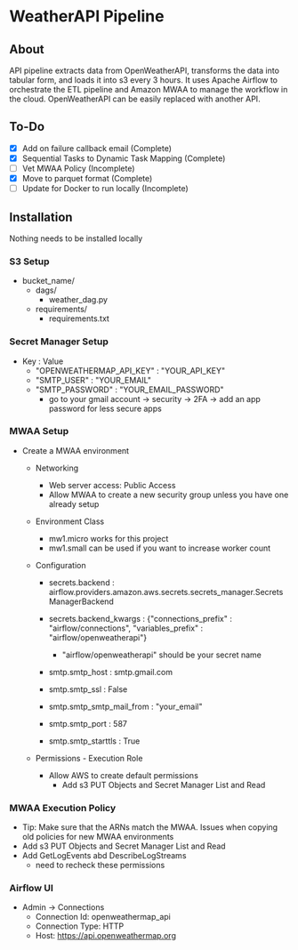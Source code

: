 # WeatherAPI Pipeline
## About
API pipeline extracts data from OpenWeatherAPI, transforms the data into tabular form, and loads it into s3 every 3 hours. It uses Apache Airflow to orchestrate the ETL pipeline and Amazon MWAA to manage the workflow in the cloud.
OpenWeatherAPI can be easily replaced with another API. 
## To-Do
- [x] Add on failure callback email (Complete)
- [x] Sequential Tasks to Dynamic Task Mapping (Complete)
- [ ] Vet MWAA Policy (Incomplete)
- [x] Move to parquet format (Complete)
- [ ] Update for Docker to run locally (Incomplete)

## Installation
Nothing needs to be installed locally
### S3 Setup
- bucket_name/
  - dags/
    - weather_dag.py
  - requirements/
    - requirements.txt
### Secret Manager Setup
- Key : Value
  - "OPENWEATHERMAP_API_KEY" : "YOUR_API_KEY"
  - "SMTP_USER" : "YOUR_EMAIL"
  - "SMTP_PASSWORD" : "YOUR_EMAIL_PASSWORD"
    - go to your gmail account -> security -> 2FA -> add an app password for less secure apps

### MWAA Setup
- Create a MWAA environment
  - Networking
    - Web server access: Public Access
    - Allow MWAA to create a new security group unless you have one already setup
  - Environment Class
    - mw1.micro works for this project
    - mw1.small can be used if you want to increase worker count
  - Configuration
    - secrets.backend : airflow.providers.amazon.aws.secrets.secrets_manager.SecretsManagerBackend
    - secrets.backend_kwargs : {"connections_prefix" : "airflow/connections", "variables_prefix" : "airflow/openweatherapi"}
      - "airflow/openweatherapi" should be your secret name
    - smtp.smtp_host : smtp.gmail.com
    - smtp.smtp_ssl : False
    - smtp.smtp_smtp_mail_from : "your_email"
    - smtp.smtp_port : 587

    - smtp.smtp_starttls : True

  - Permissions - Execution Role
    - Allow AWS to create default permissions
      - Add s3 PUT Objects and Secret Manager List and Read

### MWAA Execution Policy
- Tip: Make sure that the ARNs match the MWAA. Issues when copying old policies for new MWAA environments
- Add s3 PUT Objects and Secret Manager List and Read
- Add GetLogEvents abd DescribeLogStreams
  - need to recheck these permissions
### Airflow UI
  - Admin -> Connections
    - Connection Id: openweathermap_api
    - Connection Type: HTTP
    - Host: https://api.openweathermap.org
